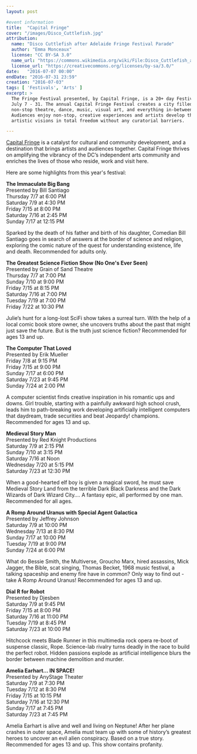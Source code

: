 ```yaml
---
layout: post

#event information
title:  "Capital Fringe"
cover: "/images/Disco_Cuttlefish.jpg"
attribution:
  name: "Disco Cuttlefish after Adelaide Fringe Festival Parade"
  author: "Emma Monceaux"
  license: "CC BY-SA 3.0"
  name_url: "https://commons.wikimedia.org/wiki/File:Disco_Cuttlefish_after_Adelaide_Fringe_Festival_Parade_2014.JPG"
  license_url: "https://creativecommons.org/licenses/by-sa/3.0/"
date:   "2016-07-07 00:00"
endDate: "2016-07-31 23:59"
creation: "2016-07-03"
tags: [ 'Festivals', 'Arts' ]
excerpt: >
  The Fringe Festival presented, by Capital Fringe, is a 20+ day Festival on
  July 7 - 31. The annual Capital Fringe Festival creates a city filled with
  non-stop theatre, dance, music, visual art, and everything in-between.
  Audiences enjoy non-stop, creative experiences and artists develop their
  artistic visions in total freedom without any curatorial barriers.

---
```


[Capital Fringe](https://www.capitalfringe.org) is a catalyst for cultural and
community development, and a destination that brings artists and audiences
together. Capital Fringe thrives on amplifying the vibrancy of the DC’s
independent arts community and enriches the lives of those who reside, work and
visit here.

Here are some highlights from this year's festival:

**The Immaculate Big Bang**  
Presented by Bill Santiago  
Thursday 7/7 at 6:00 PM  
Saturday 7/9 at 4:30 PM  
Friday 7/15 at 8:00 PM  
Saturday 7/16 at 2:45 PM  
Sunday 7/17 at 12:15 PM  

Sparked by the death of his father and birth of his daughter, Comedian Bill
Santiago goes in search of answers at the border of science and religion,
exploring the comic nature of the quest for understanding existence, life and
death. Recommended for adults only.

**The Greatest Science Fiction Show (No One's Ever Seen)**  
Presented by Grain of Sand Theatre  
Thursday 7/7 at 7:00 PM  
Sunday 7/10 at 9:00 PM  
Friday 7/15 at 8:15 PM  
Saturday 7/16 at 7:00 PM  
Tuesday 7/19 at 7:00 PM  
Friday 7/22 at 10:30 PM  

Julie’s hunt for a long-lost SciFi show takes a surreal turn. With the help of a
local comic book store owner, she uncovers truths about the past that might just
save the future. But is the truth just science fiction? Recommended for ages 13
and up.

**The Computer That Loved**  
Presented by Erik Mueller  
Friday 7/8 at 9:15 PM  
Friday 7/15 at 9:00 PM  
Sunday 7/17 at 6:00 PM  
Saturday 7/23 at 9:45 PM  
Sunday 7/24 at 2:00 PM  

A computer scientist finds creative inspiration in his romantic ups and downs.
Girl trouble, starting with a painfully awkward high school crush, leads him to
path-breaking work developing artificially intelligent computers that daydream,
trade securities and beat Jeopardy! champions. Recommended for ages 13 and up.

**Medieval Story Man**  
Presented by Red Knight Productions  
Saturday 7/9 at 2:15 PM  
Sunday 7/10 at 3:15 PM  
Saturday 7/16 at Noon  
Wednesday 7/20 at 5:15 PM  
Saturday 7/23 at 12:30 PM  

When a good-hearted elf boy is given a magical sword, he must save Medieval
Story Land from the terrible Dark Black Darkness and the Dark Wizards of Dark
Wizard City…. A fantasy epic, all performed by one man. Recommended for all
ages.

**A Romp Around Uranus with Special Agent Galactica**  
Presented by Jeffrey Johnson  
Saturday 7/9 at 10:00 PM  
Wednesday 7/13 at 8:30 PM  
Sunday 7/17 at 10:00 PM  
Tuesday 7/19 at 9:00 PM  
Sunday 7/24 at 6:00 PM  

What do Bessie Smith, the Multiverse, Groucho Marx, hired assassins, Mick
Jagger, the Bible, scat singing, Thomas Becket, 1968 music festival, a talking
spaceship and enemy fire have in common? Only way to find out - take A Romp
Around Uranus! Recommended for ages 13 and up.

**Dial R for Robot**  
Presented by Djesben   
Saturday 7/9 at 9:45 PM  
Friday 7/15 at 8:00 PM  
Saturday 7/16 at 11:00 PM  
Tuesday 7/19 at 8:45 PM  
Saturday 7/23 at 10:00 PM  

Hitchcock meets Blade Runner in this multimedia rock opera re-boot of suspense
classic, Rope. Science-lab rivalry turns deadly in the race to build the perfect
robot. Hidden passions explode as artificial intelligence blurs the border
between machine demolition and murder.

**Amelia Earhart... IN SPACE!**  
Presented by AnyStage Theater  
Saturday 7/9 at 7:30 PM  
Tuesday 7/12 at 8:30 PM  
Friday 7/15 at 10:15 PM  
Saturday 7/16 at 12:30 PM  
Sunday 7/17 at 7:45 PM  
Saturday 7/23 at 7:45 PM  

Amelia Earhart is alive and well and living on Neptune! After her plane crashes
in outer space, Amelia must team up with some of history’s greatest heroes to
uncover an evil alien conspiracy. Based on a true story. Recommended for ages 13
and up. This show contains profanity.
